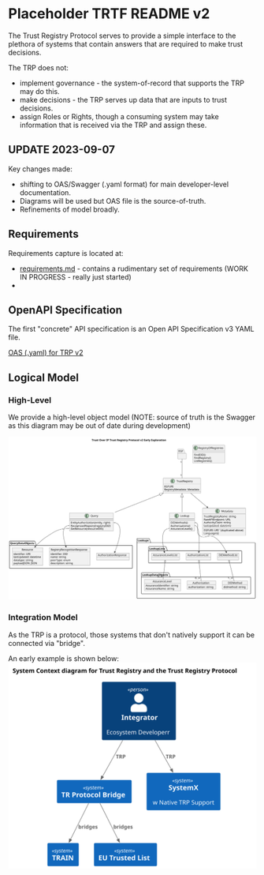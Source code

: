 # Placeholder TRTF README v2

The Trust Registry Protocol serves to provide a simple interface to the plethora of systems that contain answers that are required to make trust decisions. 

The TRP does not:  
  * implement governance - the system-of-record that supports the TRP may do this.
  * make decisions - the TRP serves up data that are inputs to trust decisions.
  * assign Roles or Rights, though a consuming system may take information that is received via the TRP and assign these.

## UPDATE 2023-09-07

Key changes made:
  * shifting to OAS/Swagger (.yaml format) for main developer-level documentation.
  * Diagrams will be used but OAS file is the source-of-truth.
  * Refinements of model broadly.


## Requirements

Requirements capture is located at:

* [requirements.md](../v2/requirements.md) - contains a rudimentary set of requirements (WORK IN PROGRESS - really just started)
* 



## OpenAPI Specification

The first "concrete" API specification is an Open API Specification v3 YAML file. 

[OAS (.yaml) for TRP v2](../v2/api/WIP.toip.trustregistry.api.yaml)



## Logical Model


### High-Level

We provide a high-level object model (NOTE: source of truth is the Swagger as this diagram may be out of date during development)

![High Level Object Model](../out/v2/logical/highlevel/highlevel.svg)



### Integration Model

As the TRP is a protocol, those systems that don't natively support it can be connected via "bridge". 

An early example is shown below:
![C4 Systems Model - showing native TRP support on one system, bridged support to two other systems (e.g. TRAIN and EU Trusted List ARF)](../out/v2/logical/protocol-bridging/protocol-bridging.svg)


